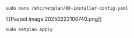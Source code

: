 ```
sudo nano /etc/netplan/00-installer-config.yaml
```

![[Pasted image 20250222100740.png]]

```
sudo netplan apply
```